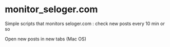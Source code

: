 # monitor_seloger.com

Simple scripts that monitors seloger.com : check new posts every 10 min or so

Open new posts in new tabs (Mac OS)
